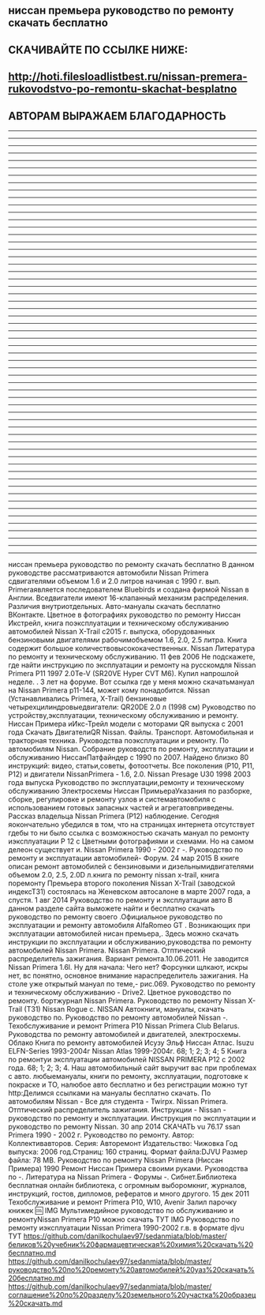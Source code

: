 ниссан премьера руководство по ремонту скачать бесплатно
--------------------------------------------------
СКАЧИВАЙТЕ ПО ССЫЛКЕ НИЖЕ:
--------------------------------------------------
http://hoti.filesloadlistbest.ru/nissan-premera-rukovodstvo-po-remontu-skachat-besplatno
--------------------------------------------------
АВТОРАМ ВЫРАЖАЕМ БЛАГОДАРНОСТЬ
--------------------------------------------------
--------------------------------------------------
--------------------------------------------------
--------------------------------------------------
--------------------------------------------------
--------------------------------------------------
--------------------------------------------------
--------------------------------------------------
--------------------------------------------------
--------------------------------------------------
--------------------------------------------------
--------------------------------------------------
--------------------------------------------------
--------------------------------------------------
--------------------------------------------------
--------------------------------------------------
--------------------------------------------------
--------------------------------------------------
--------------------------------------------------
--------------------------------------------------
--------------------------------------------------
--------------------------------------------------
--------------------------------------------------
--------------------------------------------------
--------------------------------------------------
--------------------------------------------------
--------------------------------------------------
--------------------------------------------------
--------------------------------------------------
--------------------------------------------------
--------------------------------------------------
--------------------------------------------------
--------------------------------------------------
--------------------------------------------------
--------------------------------------------------
--------------------------------------------------
--------------------------------------------------
--------------------------------------------------
--------------------------------------------------
--------------------------------------------------
--------------------------------------------------
--------------------------------------------------
--------------------------------------------------
--------------------------------------------------
--------------------------------------------------
--------------------------------------------------
--------------------------------------------------
--------------------------------------------------
--------------------------------------------------
--------------------------------------------------
--------------------------------------------------
--------------------------------------------------
--------------------------------------------------
--------------------------------------------------
--------------------------------------------------
--------------------------------------------------
--------------------------------------------------
--------------------------------------------------
--------------------------------------------------
ниссан премьера руководство по ремонту скачать бесплатно В данном руководстве рассматриваются автомобили Nissan Primera сдвигателями объемом 1.6 и 2.0 литров начиная с 1990 г. вып. Primeraявляется последователем Bluebirds и создана фирмой Nissan в Англии. Вседвигатели имеют 16-клапанный механизм распределения. Различия внутриотдельных. Авто-мануалы скачать бесплатно  ВКонтакте. Цветное в фотографиях руководство по ремонту Ниссан Икстрейл, книга поэксплуатации и техническому обслуживанию автомобилей Nissan X-Trail с2015 г. выпуска, оборудованных бензиновыми двигателями рабочимобъемом 1.6, 2.0, 2.5 литра. Книга содержит большое количествовысококачественных. Nissan Литература по ремонту и техническому обслуживанию. 11 фев 2006  Не подскажете, где найти инструкцию по эксплуатации и ремонту на русскомдля Nissan Primera P11 1997 2.0Te-V (SR20VE Hyper CVT M6). Купил напрошлой неделе. . 3 лет на форуме. Вот ссылка где у меня можно скачатьмануал на Nissan Primera p11-144, может кому понадобится. Nissan (Устанавливались Primera, X-Trail) бензиновые четырехцилиндровыедвигатели: QR20DE 2.0 л (1998 см) Руководство по устройству,эксплуатации, техническому обслуживанию и ремонту. Ниссан Примера иИкс-Трейл модели с моторами QR выпуска с 2001 года Скачать ДвигателиQR Nissan. Файлы. Транспорт. Автомобильная и тракторная техника. Руководства поэксплуатации и ремонту. По автомобилям Nissan. Собрание руководств по ремонту, эксплуатации и обслуживанию НиссанПатфайндер с 1990 по 2007. Найдено близко 80 инструкций: видео, статьи,советы, фотоотчеты. Все поколения (P10, P11, P12) и двигатели NissanPrimera - 1.6, 2.0. Nissan Presage U30 1998  2003 года выпуска Руководство по эксплуатации,ремонту и техническому обслуживанию  Электросхемы Ниссан ПримьераУказания по разборке, сборке, регулировке и ремонту узлов и системавтомобиля с использованием готовых запасных частей и агрегатовприведены. Рассказ владельца Nissan Primera (P12)  наблюдение. Сегодня яокончательно убедился в том, что на страницах интернета отсутствует гдебы то ни было ссылка с возможностью скачать мануал по ремонту иэксплуатации Р 12 с Цветными фотографиями и схемами. Но на самом делеон существует и. Nissan Primera 1990 - 2002 г -. Руководство по ремонту и эксплуатации автомобилей- Форум. 24 мар 2015  В книге описан ремонт автомобилей с бензиновыми и дизельнымидвигателями объемом 2.0, 2.5, 2.0D л.книга по ремонту nissan x-trail, книга поремонту  Премьера второго поколения Nissan X-Trail (заводской индексТ31) состоялась на Женевском автосалоне в марте 2007 года, а спустя. 1 авг 2014  Руководство по ремонту и эксплуатации авто В данном разделе сайта выможете найти и бесплатно скачать руководство по ремонту своего .Официальное руководство по эксплуатации и ремонту автомобиля AlfaRomeo GT . Возникающих при эксплуатации автомобилей нисан премьера,. Здесь можно скачать инструкции по эксплуатации и обслуживанию,руководства по ремонту автомобилей Nissan Primera.
Nissan Primera. Отптический распределитель зажигания. Вариант ремонта.10.06.2011. Не заводится Nissan Primera 1.6l. Ну для начала: Чего нет? Форсунки щлкают, искры нет, вс понятно, основное внимание нараспределитель зажигания. На столе уже открытый мануал по теме,- рис.069. Руководство по ремонту и техническому обслуживанию  - Drive2. Цветное руководство по ремонту.  бортжурнал Nissan Primera. Руководство по ремонту Nissan X-Trail (T31)  Nissan Rogue c. NISSAN  Автокниги, мануалы, скачать руководство по. Руководство по ремонту автомобилей Nissan -. Техобслуживание и ремонт Primera P10  Nissan Primera Club Belarus. Руководства по ремонту автомобилей и двигателей, электросхемы.  Облако Книга по ремонту автомобилей Исузу Эльф  Ниссан Атлас. Isuzu ELFN-Series 1993-2004г Nissan Atlas 1999-2004г. 68; 1; 2; 3; 4; 5  Книга по ремонтуи эксплуатации автомобилей NISSAN PRIMERA P12 с 2002 года. 68; 1; 2; 3; 4. Наш автомобильный сайт выручит вас при проблемах с авто. любыемануалы, книги по ремонту, эксплуатации, подготовке к покраске и ТО, налюбое авто бесплатно и без регистрации можно тут http:Делимся ссылками на мануалы бесплатно скачать. По автомобилям Nissan - Все для студента - Twirpx. Nissan Primera. Отптический распределитель зажигания. Инструкции - Nissan - руководство по ремонту и эксплуатации. Инструкция по эксплуатации и руководство по ремонту Nissan. 30 апр 2014   СКАЧАТЬ  vu 76.17 ssan Primera 1990 - 2002 г. Руководство по ремонту. Автор: Коллективавторов. Серия: Авторемонт Издательство: Чижовка Год выпуска: 2006 год.Страниц: 160 страниц. Формат файла:DJVU Размер файла: 78 MB. Руководство по ремонту Nissan Primera (Ниссан Примера) 1990
Ремонт Ниссан Примера своими руками. Руководства по  -. Литература на Nissan Primera - Форумы -. Сибнет.Библиотека  бесплатная онлайн библиотека, с огромным выборомкниг, журналов, инструкций, гостов, дипломов, рефератов и много другого. 15 дек 2011  Техобслуживание и ремонт Primera P10, W10, Avenir Залил парочку книжек :cool: IMG Мультимедийное руководство по обслуживанию и ремонтуNissan Primera P10 можно скачать ТУТ  IMG Руководство по ремонту иэксплуатации Nissan Primera 1990-2002 г.в. в формате djvu ТУТ
https://github.com/danilkochulaev97/sedanmiata/blob/master/беликов%20учебник%20фармацевтическая%20химия%20скачать%20бесплатно.md
https://github.com/danilkochulaev97/sedanmiata/blob/master/руководство%20по%20ремонту%20автомобилей%20уаз%20скачать%20бесплатно.md
https://github.com/danilkochulaev97/sedanmiata/blob/master/соглашение%20по%20разделу%20земельного%20участка%20образец%20скачать.md